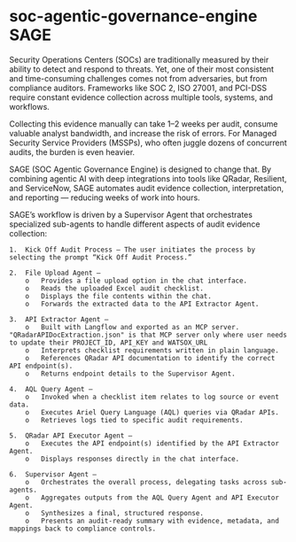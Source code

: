 # soc-agentic-governance-engine SAGE

Security Operations Centers (SOCs) are traditionally measured by their ability to detect and respond to threats. Yet, one of their most consistent and time-consuming challenges comes not from adversaries, but from compliance auditors. Frameworks like SOC 2, ISO 27001, and PCI-DSS require constant evidence collection across multiple tools, systems, and workflows.

Collecting this evidence manually can take 1–2 weeks per audit, consume valuable analyst bandwidth, and increase the risk of errors. For Managed Security Service Providers (MSSPs), who often juggle dozens of concurrent audits, the burden is even heavier.

SAGE (SOC Agentic Governance Engine) is designed to change that. By combining agentic AI with deep integrations into tools like QRadar, Resilient, and ServiceNow, SAGE automates audit evidence collection, interpretation, and reporting — reducing weeks of work into hours.


SAGE’s workflow is driven by a Supervisor Agent that orchestrates specialized sub-agents to handle different aspects of audit evidence collection:

    1.	Kick Off Audit Process – The user initiates the process by selecting the prompt “Kick Off Audit Process.”

    2.	File Upload Agent –
        o	Provides a file upload option in the chat interface.
        o	Reads the uploaded Excel audit checklist.
        o	Displays the file contents within the chat.
        o	Forwards the extracted data to the API Extractor Agent.

    3.	API Extractor Agent –
        o	Built with Langflow and exported as an MCP server. "QRadarAPIDocExtraction.json" is that MCP server only where user needs to update their PROJECT_ID, API_KEY and WATSOX_URL
        o	Interprets checklist requirements written in plain language.
        o	References QRadar API documentation to identify the correct API endpoint(s).
        o	Returns endpoint details to the Supervisor Agent.

    4.	AQL Query Agent –
        o	Invoked when a checklist item relates to log source or event data.
        o	Executes Ariel Query Language (AQL) queries via QRadar APIs.
        o	Retrieves logs tied to specific audit requirements.

    5.	QRadar API Executor Agent –
        o	Executes the API endpoint(s) identified by the API Extractor Agent.
        o	Displays responses directly in the chat interface.

    6.	Supervisor Agent –
        o	Orchestrates the overall process, delegating tasks across sub-agents.
        o	Aggregates outputs from the AQL Query Agent and API Executor Agent.
        o	Synthesizes a final, structured response.
        o	Presents an audit-ready summary with evidence, metadata, and mappings back to compliance controls.
